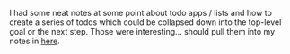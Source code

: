 I had some neat notes at some point about todo apps / lists and how to create a series of todos which could be collapsed down into the top-level goal or the next step. Those were interesting... should pull them into my notes in [here](./digital-home.md).
